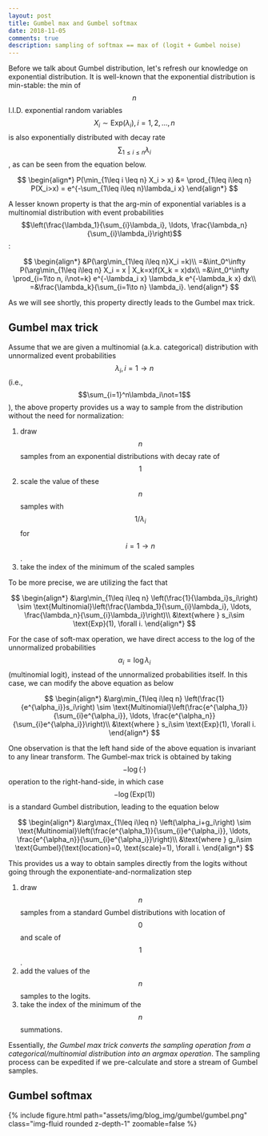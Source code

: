 ```yaml
---
layout: post
title: Gumbel max and Gumbel softmax
date: 2018-11-05
comments: true
description: sampling of softmax == max of (logit + Gumbel noise)
---
```


Before we talk about Gumbel distribution, let's refresh our knowledge on exponential distribution. It is well-known that the exponential distribution is min-stable: the min of $$n$$ I.I.D. exponential random variables  $$X_i\sim \text{Exp}(\lambda_i), i=1,2,\ldots, n$$ is also exponentially distributed with decay rate $$\sum_{1\leq i\leq n} \lambda_i$$, as can be seen from the equation below.

$$
\begin{align*}
P(\min_{1\leq i \leq n} X_i > x) &= \prod_{1\leq i\leq n} P(X_i>x) = e^{-\sum_{1\leq i\leq n}\lambda_i x}
\end{align*}
$$

A lesser known property is that the arg-min of exponential variables is a multinomial distribution with event probabilities $$\left(\frac{\lambda_1}{\sum_{i}\lambda_i}, \ldots, \frac{\lambda_n}{\sum_{i}\lambda_i}\right)$$:

$$
\begin{align*}
&P(\arg\min_{1\leq i\leq n}X_i =k)\\
=&\int_0^\infty P(\arg\min_{1\leq i\leq n} X_i = x | X_k=x)f(X_k = x)dx\\
=&\int_0^\infty \prod_{i=1\to n, i\not=k} e^{-\lambda_i x} \lambda_k e^{-\lambda_k x} dx\\
=&\frac{\lambda_k}{\sum_{i=1\to n} \lambda_i}.
\end{align*}
$$

As we will see shortly, this property directly leads to the Gumbel max trick.

Gumbel max trick
------

Assume that we are given a multinomial (a.k.a. categorical) distribution with unnormalized event probabilities $$\lambda_i, i=1\to n$$ (i.e., $$\sum_{i=1}^n\lambda_i\not=1$$), the above property provides us a way to sample from the distribution without the need for normalization:
1. draw $$n$$ samples from an exponential distributions with decay rate of $$1$$
2. scale the value of these $$n$$ samples with $$1/\lambda_i$$ for $$i=1\to n$$.
3. take the index of the minimum of the scaled samples

To be more precise, we are utilizing the fact that

$$
\begin{align*}
&\arg\min_{1\leq i\leq n} \left(\frac{1}{\lambda_i}s_i\right) \sim \text{Multinomial}\left(\frac{\lambda_1}{\sum_{i}\lambda_i}, \ldots, \frac{\lambda_n}{\sum_{i}\lambda_i}\right)\\
&\text{where } s_i\sim \text{Exp}(1), \forall i.
\end{align*}
$$

For the case of soft-max operation, we have direct access to the log of the unnormalized probabilities $$\alpha_i=\log \lambda_i$$ (multinomial logit), instead of the unnormalized probabilities itself. In this case, we can modify the above equation as below

$$
\begin{align*}
&\arg\min_{1\leq i\leq n} \left(\frac{1}{e^{\alpha_i}}s_i\right) \sim \text{Multinomial}\left(\frac{e^{\alpha_1}}{\sum_{i}e^{\alpha_i}}, \ldots, \frac{e^{\alpha_n}}{\sum_{i}e^{\alpha_i}}\right)\\
&\text{where } s_i\sim \text{Exp}(1), \forall i.
\end{align*}
$$

One observation is that the left hand side of the above equation is invariant to any linear transform. The Gumbel-max trick is obtained by taking $$-\log(\cdot)$$ operation to the right-hand-side, in which case $$-\log(\text{Exp}(1))$$ is a standard Gumbel distribution, leading to the equation below  

$$
\begin{align*}
&\arg\max_{1\leq i\leq n} \left(\alpha_i+g_i\right) \sim \text{Multinomial}\left(\frac{e^{\alpha_1}}{\sum_{i}e^{\alpha_i}}, \ldots, \frac{e^{\alpha_n}}{\sum_{i}e^{\alpha_i}}\right)\\
&\text{where } g_i\sim \text{Gumbel}(\text{location}=0, \text{scale}=1), \forall i.
\end{align*}
$$

This provides us a way to obtain samples directly from the logits without going through the exponentiate-and-normalization step

1. draw $$n$$ samples from a standard Gumbel distributions with location of $$0$$ and scale of $$1$$.
2. add the values of the $$n$$ samples to the logits.
3. take the index of the minimum of the $$n$$ summations.

Essentially, *the Gumbel max trick converts the sampling operation from a categorical/multinomial distribution into an argmax operation*. The sampling process can be expedited if we pre-calculate and store a stream of Gumbel samples.

Gumbel softmax
------

<div class="row mt-3">
    <div class="col-sm mt-3 mt-md-0">
        {% include figure.html path="assets/img/blog_img/gumbel/gumbel.png" class="img-fluid rounded z-depth-1" zoomable=false %}
    </div>
</div>



